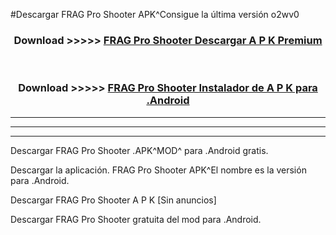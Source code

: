 #Descargar FRAG Pro Shooter APK^Consigue la última versión o2wv0



<div align="center">
<h3>Download >>>>> <a href="https://es-sites.web.app/?es= FRAG Pro Shooter">FRAG Pro Shooter Descargar A P K Premium</a></h3><br>

<h3>Download >>>>> <a href="https://es-sites.web.app/?es= FRAG Pro Shooter">FRAG Pro Shooter Instalador de A P K para .Android</a></h3>
</div>


----------------------------------------------------------

----------------------------------------------------------

----------------------------------------------------------

Descargar FRAG Pro Shooter .APK^MOD^ para .Android gratis.

Descargar la aplicación. FRAG Pro Shooter APK^El nombre es la versión para .Android.

Descargar FRAG Pro Shooter A P K [Sin anuncios]

Descargar FRAG Pro Shooter gratuita del mod para .Android.